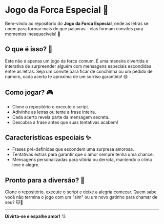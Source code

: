 # Jogo da Forca Especial 🎉

Bem-vindo ao repositório do **Jogo da Forca Especial**, onde as letras se unem para formar mais do que palavras - elas formam convites para momentos inesquecíveis! 💌

## O que é isso? 🤔
Este não é apenas um jogo da forca comum. É uma maneira divertida e interativa de surpreender alguém com mensagens especiais escondidas entre as letras. Seja um convite para ficar de conchinha ou um pedido de namoro, cada acerto te aproxima de um sorriso garantido! 😄

## Como jogar? 🎮
- Clone o repositório e execute o script.
- Adivinhe as letras ou tente a frase inteira.
- Cada acerto revela parte da mensagem secreta.
- Descubra a frase antes que suas tentativas acabem!

## Características especiais ✨
- Frases pré-definidas que escondem uma surpresa amorosa.
- Tentativas extras para garantir que o amor sempre tenha uma chance.
- Mensagens personalizadas para vitória ou derrota, mantendo o clima leve e alegre.

## Pronto para a diversão? 🚀
Clone o repositório, execute o script e deixe a alegria começar. Quem sabe você não termina o jogo com um "sim" ou um novo gatinho para chamar de seu? 🐱💖

---

**Divirta-se e espalhe amor!** 💘
